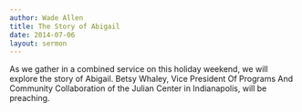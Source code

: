 ```yaml
---
author: Wade Allen
title: The Story of Abigail
date: 2014-07-06
layout: sermon
---
```


As we gather in a combined service on this holiday weekend, we will explore the story of Abigail. Betsy Whaley, Vice President Of Programs And Community Collaboration of the Julian Center in Indianapolis, will be preaching.
